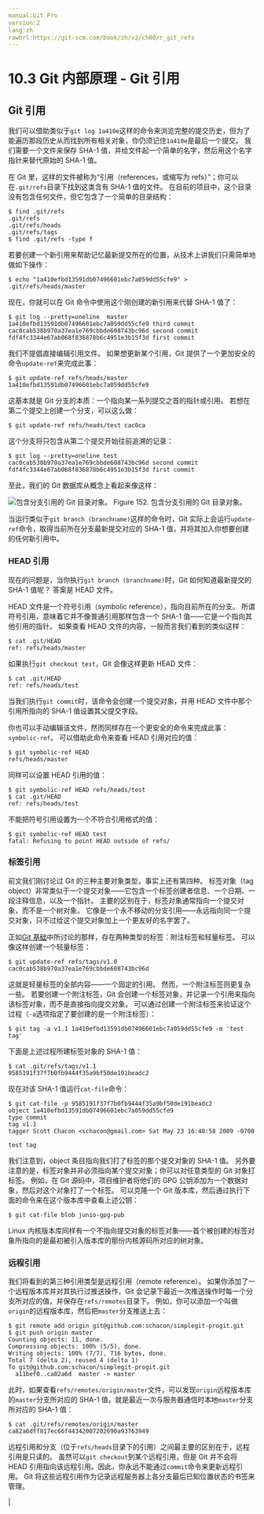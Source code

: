 ```yaml
---
manual:Git Pro
version:2
lang:zh
rawUrl:https://git-scm.com/book/zh/v2/ch00/r_git_refs
---
```



# 10.3 Git 内部原理 - Git 引用

## Git 引用<a name="r_git_refs"></a>


我们可以借助类似于`git log 1a410e`这样的命令来浏览完整的提交历史，但为了能遍历那段历史从而找到所有相关对象，你仍须记住`1a410e`是最后一个提交。 我们需要一个文件来保存 SHA-1 值，并给文件起一个简单的名字，然后用这个名字指针来替代原始的 SHA-1 值。




在 Git 里，这样的文件被称为“引用（references，或缩写为 refs）”；你可以在`.git/refs`目录下找到这类含有 SHA-1 值的文件。 在目前的项目中，这个目录没有包含任何文件，但它包含了一个简单的目录结构：



```
$ find .git/refs
.git/refs
.git/refs/heads
.git/refs/tags
$ find .git/refs -type f
```




若要创建一个新引用来帮助记忆最新提交所在的位置，从技术上讲我们只需简单地做如下操作：



```
$ echo "1a410efbd13591db07496601ebc7a059dd55cfe9" > .git/refs/heads/master
```




现在，你就可以在 Git 命令中使用这个刚创建的新引用来代替 SHA-1 值了：



```
$ git log --pretty=oneline  master
1a410efbd13591db07496601ebc7a059dd55cfe9 third commit
cac0cab538b970a37ea1e769cbbde608743bc96d second commit
fdf4fc3344e67ab068f836878b6c4951e3b15f3d first commit
```




我们不提倡直接编辑引用文件。 如果想更新某个引用，Git 提供了一个更加安全的命令`update-ref`来完成此事：



```
$ git update-ref refs/heads/master 1a410efbd13591db07496601ebc7a059dd55cfe9
```




这基本就是 Git 分支的本质：一个指向某一系列提交之首的指针或引用。 若想在第二个提交上创建一个分支，可以这么做：



```
$ git update-ref refs/heads/test cac0ca
```




这个分支将只包含从第二个提交开始往前追溯的记录：



```
$ git log --pretty=oneline test
cac0cab538b970a37ea1e769cbbde608743bc96d second commit
fdf4fc3344e67ab068f836878b6c4951e3b15f3d first commit
```




至此，我们的 Git 数据库从概念上看起来像这样：


![包含分支引用的 Git 目录对象。](%892.png "")
Figure 152. 包含分支引用的 Git 目录对象。



当运行类似于`git branch (branchname)`这样的命令时，Git 实际上会运行`update-ref`命令，取得当前所在分支最新提交对应的 SHA-1 值，并将其加入你想要创建的任何新引用中。



### HEAD 引用<a name="r_the_head"></a>


现在的问题是，当你执行`git branch (branchname)`时，Git 如何知道最新提交的 SHA-1 值呢？ 答案是 HEAD 文件。




HEAD 文件是一个符号引用（symbolic reference），指向目前所在的分支。 所谓符号引用，意味着它并不像普通引用那样包含一个 SHA-1 值——它是一个指向其他引用的指针。 如果查看 HEAD 文件的内容，一般而言我们看到的类似这样：



```
$ cat .git/HEAD
ref: refs/heads/master
```




如果执行`git checkout test`，Git 会像这样更新 HEAD 文件：



```
$ cat .git/HEAD
ref: refs/heads/test
```




当我们执行`git commit`时，该命令会创建一个提交对象，并用 HEAD 文件中那个引用所指向的 SHA-1 值设置其父提交字段。




你也可以手动编辑该文件，然而同样存在一个更安全的命令来完成此事：`symbolic-ref`。 可以借助此命令来查看 HEAD 引用对应的值：



```
$ git symbolic-ref HEAD
refs/heads/master
```




同样可以设置 HEAD 引用的值：



```
$ git symbolic-ref HEAD refs/heads/test
$ cat .git/HEAD
ref: refs/heads/test
```




不能把符号引用设置为一个不符合引用格式的值：



```
$ git symbolic-ref HEAD test
fatal: Refusing to point HEAD outside of refs/
```




### 标签引用<a name="_标签引用"></a>


前文我们刚讨论过 Git 的三种主要对象类型，事实上还有第四种。 标签对象（tag object）非常类似于一个提交对象——它包含一个标签创建者信息、一个日期、一段注释信息，以及一个指针。 主要的区别在于，标签对象通常指向一个提交对象，而不是一个树对象。 它像是一个永不移动的分支引用——永远指向同一个提交对象，只不过给这个提交对象加上一个更友好的名字罢了。




正如[Git 基础](%596 "")中所讨论的那样，存在两种类型的标签：附注标签和轻量标签。 可以像这样创建一个轻量标签：



```
$ git update-ref refs/tags/v1.0 cac0cab538b970a37ea1e769cbbde608743bc96d
```




这就是轻量标签的全部内容——一个固定的引用。 然而，一个附注标签则更复杂一些。 若要创建一个附注标签，Git 会创建一个标签对象，并记录一个引用来指向该标签对象，而不是直接指向提交对象。 可以通过创建一个附注标签来验证这个过程（`-a`选项指定了要创建的是一个附注标签）：



```
$ git tag -a v1.1 1a410efbd13591db07496601ebc7a059dd55cfe9 -m 'test tag'
```




下面是上述过程所建标签对象的 SHA-1 值：



```
$ cat .git/refs/tags/v1.1
9585191f37f7b0fb9444f35a9bf50de191beadc2
```




现在对该 SHA-1 值运行`cat-file`命令：



```
$ git cat-file -p 9585191f37f7b0fb9444f35a9bf50de191beadc2
object 1a410efbd13591db07496601ebc7a059dd55cfe9
type commit
tag v1.1
tagger Scott Chacon <schacon@gmail.com> Sat May 23 16:48:58 2009 -0700

test tag
```




我们注意到，object 条目指向我们打了标签的那个提交对象的 SHA-1 值。 另外要注意的是，标签对象并非必须指向某个提交对象；你可以对任意类型的 Git 对象打标签。 例如，在 Git 源码中，项目维护者将他们的 GPG 公钥添加为一个数据对象，然后对这个对象打了一个标签。 可以克隆一个 Git 版本库，然后通过执行下面的命令来在这个版本库中查看上述公钥：



```
$ git cat-file blob junio-gpg-pub
```




Linux 内核版本库同样有一个不指向提交对象的标签对象——首个被创建的标签对象所指向的是最初被引入版本库的那份内核源码所对应的树对象。




### 远程引用<a name="_远程引用"></a>


我们将看到的第三种引用类型是远程引用（remote reference）。 如果你添加了一个远程版本库并对其执行过推送操作，Git 会记录下最近一次推送操作时每一个分支所对应的值，并保存在`refs/remotes`目录下。 例如，你可以添加一个叫做`origin`的远程版本库，然后把`master`分支推送上去：



```
$ git remote add origin git@github.com:schacon/simplegit-progit.git
$ git push origin master
Counting objects: 11, done.
Compressing objects: 100% (5/5), done.
Writing objects: 100% (7/7), 716 bytes, done.
Total 7 (delta 2), reused 4 (delta 1)
To git@github.com:schacon/simplegit-progit.git
  a11bef0..ca82a6d  master -> master
```




此时，如果查看`refs/remotes/origin/master`文件，可以发现`origin`远程版本库的`master`分支所对应的 SHA-1 值，就是最近一次与服务器通信时本地`master`分支所对应的 SHA-1 值：



```
$ cat .git/refs/remotes/origin/master
ca82a6dff817ec66f44342007202690a93763949
```




远程引用和分支（位于`refs/heads`目录下的引用）之间最主要的区别在于，远程引用是只读的。 虽然可以`git checkout`到某个远程引用，但是 Git 并不会将 HEAD 引用指向该远程引用。因此，你永远不能通过`commit`命令来更新远程引用。 Git 将这些远程引用作为记录远程服务器上各分支最后已知位置状态的书签来管理。



|



